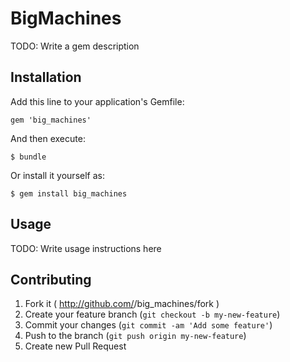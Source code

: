 # BigMachines

TODO: Write a gem description

## Installation

Add this line to your application's Gemfile:

    gem 'big_machines'

And then execute:

    $ bundle

Or install it yourself as:

    $ gem install big_machines

## Usage

TODO: Write usage instructions here

## Contributing

1. Fork it ( http://github.com/<my-github-username>/big_machines/fork )
2. Create your feature branch (`git checkout -b my-new-feature`)
3. Commit your changes (`git commit -am 'Add some feature'`)
4. Push to the branch (`git push origin my-new-feature`)
5. Create new Pull Request
